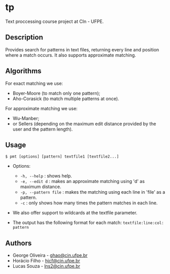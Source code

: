 # tp
Text proccessing course project at CIn - UFPE.

Description
-----------

Provides search for patterns in text files, returning every line and position where a match occurs. It also supports approximate matching.

Algorithms
----------

For exact matching we use:
- Boyer-Moore (to match only one pattern);
- Aho-Corasick (to match multiple patterns at once).

For approximate matching we use:
- Wu-Manber;
- or Sellers (depending on the maximum edit distance provided by the user and the pattern length).

Usage
-----

``$ pmt [options] [pattern] textfile1 [textfile2...]``

- Options:
  - ``-h, --help`` : shows help.
  - ``-e, --edit d`` : makes an approximate matching using 'd' as maximum distance.
  - ``-p, --pattern file`` : makes the matching using each line in 'file' as a pattern.
  - ``-c`` : only shows how many times the pattern matches in each line.

- We also offer support to wildcards at the textfile parameter.

- The output has the following format for each match: ``textfile:line:col: pattern``

Authors
-------

- George Oliveira - ghao@cin.ufpe.br
- Horácio Filho - hjcf@cin.ufpe.br
- Lucas Souza - lns2@cin.ufpe.br
